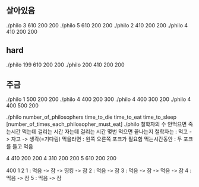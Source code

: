 ## 살아있음
./philo 3 610 200 200
./philo 5 610 200 200
./philo 2 410 200 200
./philo 4 410 200 200

## hard
./philo 199 610 200 200
./philo 200 410 200 200

## 주금
./philo 1 500 200 200
./philo 4 400 200 300
./philo 4 400 300 200
./philo 4 400 500 200


./philo number_of_philosophers time_to_die    time_to_eat     time_to_sleep [number_of_times_each_philosopher_must_eat]
./philo 철학자의 수               안먹으면 죽는시간  먹는데 걸리는 시간   자는데 걸리는 시간  몇번 먹으면 끝나는지
철학자는 : 먹고 -> 자고 -> 생각(=기다림)
먹을라면 : 왼쪽 오른쪽 포크가 필요함
먹는시간동안 : 두 포크를 들고 먹음

4 410 200 200
4 310 200 200
5 610 200 200

400
    1   2
1 : 먹음 -> 잠 -> 띵킹 -> 잠
2 :     먹음 -> 잠
3 : 먹음 -> 잠 -> 먹음 -> 잠
4 :     먹음 -> 잠
5 :             먹음 -> 잠
